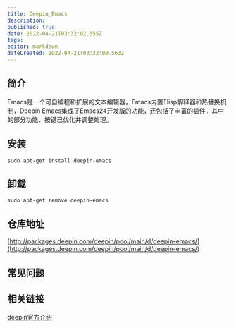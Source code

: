 ```yaml
---
title: Deepin_Emacs
description: 
published: true
date: 2022-04-21T03:32:02.555Z
tags: 
editor: markdown
dateCreated: 2022-04-21T03:32:00.563Z
---
```


## 简介

Emacs是一个可自编程和扩展的文本编辑器，Emacs内置Elisp解释器和热替换机制，Deepin Emacs集成了Emacs24开发版的功能，还包括了丰富的插件，其中的部分功能、按键已优化并调整处理。

## 安装

`sudo apt-get install deepin-emacs`

## 卸载

`sudo apt-get remove deepin-emacs`

## 仓库地址

[http://packages.deepin.com/deepin/pool/main/d/deepin-emacs/](http://packages.deepin.com/deepin/pool/main/d/deepin-emacs/)


## 常见问题


## 相关链接

[deepin官方介绍](https://www.deepin.org/original/deepin-emacs/)